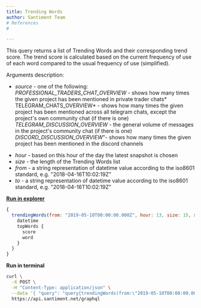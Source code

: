 ```yaml
---
title: Trending Words
author: Santiment Team
# References
#

---
```


This query returns a list of Trending Words and their corresponding
trend score. The trend score is calculated based on the current
frequency of use of each word compared to the usual frequency of use
(simplified).

Arguments description:

-   *source* - one of the following:*\
    PROFESSIONAL\_TRADERS\_CHAT\_OVERVIEW* - shows how many times the
    given project has been mentioned in private trader chats*\
    TELEGRAM\_CHATS\_OVERVIEW* - shows how many times the given project
    has been mentioned across all telegram chats, except the project\'s
    own community chat (if there is one)*\
    TELEGRAM\_DISCUSSION\_OVERVIEW* - the general volume of messages in
    the project\'s community chat (if there is one)*\
    DISCORD\_DISCUSSION\_OVERVIEW*\"- shows how many times the given
    project has been mentioned in the discord channels

<!-- -->

-   *hour* - based on this hour of the day the latest snapshot is chosen
-   *size* - the length of the Trending Words list
-   *from* - a string representation of datetime value according to the
    iso8601 standard, e.g. \"2018-04-16T10:02:19Z\"
-   *to* - a string representation of datetime value according to the
    iso8601 standard, e.g. \"2018-04-16T10:02:19Z\"

[**Run in
explorer**](https://api.santiment.net/graphiql?query=%7B%0A%20%20trendingWords(from%3A%20%222019-05-10T00%3A00%3A00.000Z%22%2C%20hour%3A%2013%2C%20size%3A%2015%2C%20source%3A%20ALL%2C%20to%3A%20%222019-06-23T00%3A00%3A00.000Z%22)%20%7B%0A%20%20%20%20datetime%0A%20%20%20%20topWords%20%7B%0A%20%20%20%20%20%20score%0A%20%20%20%20%20%20word%0A%20%20%20%20%7D%0A%20%20%7D%0A%7D%0A&variables=)

```js
{
  trendingWords(from: "2019-05-10T00:00:00.000Z", hour: 13, size: 15, source: ALL, to: "2019-06-23T00:00:00.000Z") {
    datetime
    topWords {
      score
      word
    }
  }
}
```

**Run in terminal**

```sh
curl \
  -X POST \
  -H "Content-Type: application/json" \
  --data '{ "query": "query{trendingWords(from:\"2019-05-10T00:00:00.000Z\",hour:13,size:15,slug:\"ethereum\",to:\"2019-06-23T00:00:00.000Z\"){datetime, topWords {score,word}}}" }' \
  https://api.santiment.net/graphql
```
